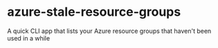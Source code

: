 # azure-stale-resource-groups
A quick CLI app that lists your Azure resource groups that haven't been used in a while
